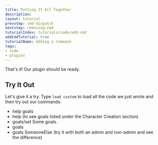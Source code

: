 ```yaml
---
title: Putting It All Together
description:
layout: tutorial
prevstep: cmd-dispatch
nextstep: removing-cmd
tutorialIndex: tutorials/code/add-cmd
addCmdTutorial: true
tutorialName: Adding a Command
tags: 
- code
- plugins
---
```


That's it!  Our plugin should be ready.  

## Try It Out

Let's give it a try.  Type `load custom` to load all the code we just wrote and then try out our commands:

* help goals
* help (to see goals listed under the Character Creation section)
* goals/set Some goals.
* goals
* goals SomeoneElse (try it with both an admin and non-admin and see the difference)
